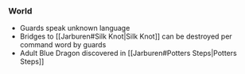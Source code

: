 ### World
- Guards speak unknown language
- Bridges to [[Jarburen#Silk Knot|Silk Knot]] can be destroyed per command word by guards
- Adult Blue Dragon discovered in [[Jarburen#Potters Steps|Potters Steps]]
